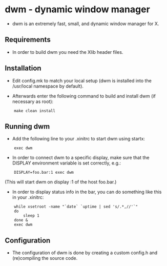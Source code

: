 # dwm - dynamic window manager

- dwm is an extremely fast, small, and dynamic window manager for X.

## Requirements

- In order to build dwm you need the Xlib header files.

## Installation

- Edit config.mk to match your local setup (dwm is installed into the /usr/local namespace by default).

- Afterwards enter the following command to build and install dwm (if necessary as root):

```
    make clean install
```

## Running dwm

- Add the following line to your .xinitrc to start dwm using startx:

```
    exec dwm
```

- In order to connect dwm to a specific display, make sure that the DISPLAY environment variable is set correctly, e.g.:

```
    DISPLAY=foo.bar:1 exec dwm
```

(This will start dwm on display :1 of the host foo.bar.)

- In order to display status info in the bar, you can do something
  like this in your .xinitrc:

```
    while xsetroot -name "`date` `uptime | sed 's/.*,//'`"
    do
    	sleep 1
    done &
    exec dwm
```

## Configuration

- The configuration of dwm is done by creating a custom config.h
  and (re)compiling the source code.
